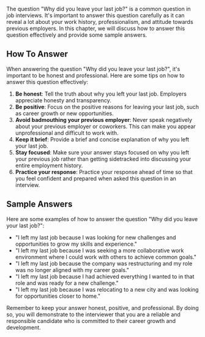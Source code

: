 
The question "Why did you leave your last job?" is a common question in job interviews. It's important to answer this question carefully as it can reveal a lot about your work history, professionalism, and attitude towards previous employers. In this chapter, we will discuss how to answer this question effectively and provide some sample answers.

How To Answer
-------------

When answering the question "Why did you leave your last job?", it's important to be honest and professional. Here are some tips on how to answer this question effectively:

1. **Be honest**: Tell the truth about why you left your last job. Employers appreciate honesty and transparency.
2. **Be positive**: Focus on the positive reasons for leaving your last job, such as career growth or new opportunities.
3. **Avoid badmouthing your previous employer**: Never speak negatively about your previous employer or coworkers. This can make you appear unprofessional and difficult to work with.
4. **Keep it brief**: Provide a brief and concise explanation of why you left your last job.
5. **Stay focused**: Make sure your answer stays focused on why you left your previous job rather than getting sidetracked into discussing your entire employment history.
6. **Practice your response**: Practice your response ahead of time so that you feel confident and prepared when asked this question in an interview.

Sample Answers
--------------

Here are some examples of how to answer the question "Why did you leave your last job?":

* "I left my last job because I was looking for new challenges and opportunities to grow my skills and experience."
* "I left my last job because I was seeking a more collaborative work environment where I could work with others to achieve common goals."
* "I left my last job because the company was restructuring and my role was no longer aligned with my career goals."
* "I left my last job because I had achieved everything I wanted to in that role and was ready for a new challenge."
* "I left my last job because I was relocating to a new city and was looking for opportunities closer to home."

Remember to keep your answer honest, positive, and professional. By doing so, you will demonstrate to the interviewer that you are a reliable and responsible candidate who is committed to their career growth and development.

